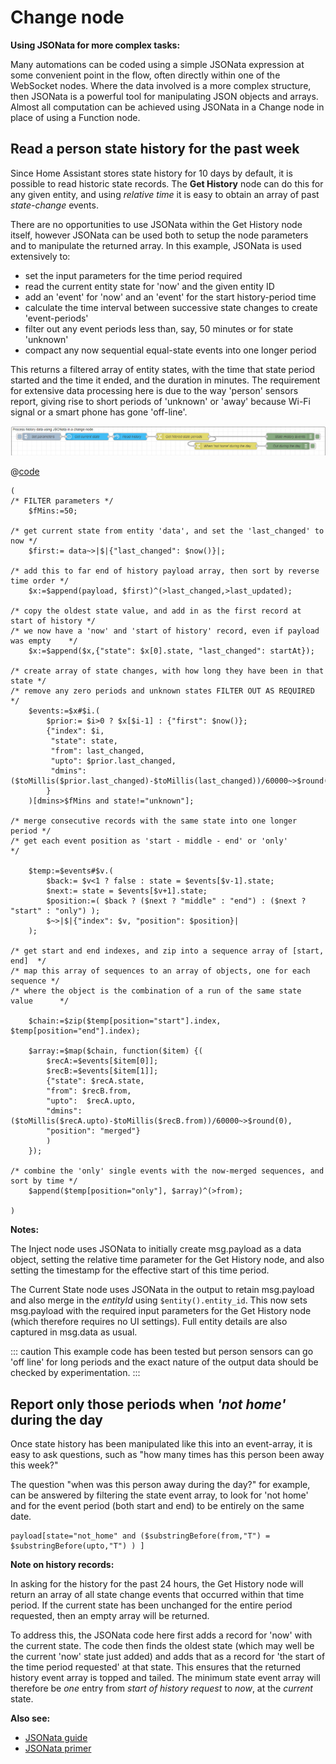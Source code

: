 # Change node

**Using JSONata for more complex tasks:**

Many automations can be coded using a simple JSONata expression at some convenient point in the flow, often directly within one of the WebSocket nodes. Where the data involved is a more complex structure, then JSONata is a powerful tool for manipulating JSON objects and arrays. Almost all computation can be achieved using JSONata in a Change node in place of using a Function node.

## Read a person state history for the past week

Since Home Assistant stores state history for 10 days by default, it is possible to read historic state records. The **Get History** node can do this for any given entity, and using _relative time_ it is easy to obtain an array of past _state-change_ events.

There are no opportunities to use JSONata within the Get History node itself, however JSONata can be used both to setup the node parameters and to manipulate the returned array. In this example, JSONata is used extensively to:

- set the input parameters for the time period required
- read the current entity state for 'now' and the given entity ID
- add an 'event' for 'now' and an 'event' for the start history-period time
- calculate the time interval between successive state changes to create 'event-periods'
- filter out any event periods less than, say, 50 minutes or for state 'unknown'
- compact any now sequential equal-state events into one longer period

This returns a filtered array of entity states, with the time that state period started and the time it ended, and the duration in minutes. The requirement for extensive data processing here is due to the way 'person' sensors report, giving rise to short periods of 'unknown' or 'away' because Wi-Fi signal or a smart phone has gone 'off-line'.

![screenshot](./images/jsonata_7_1.png)

@[code](@examples/cookbook/jsonata-examples/read-person-history.json)

```
(
/* FILTER parameters */
    $fMins:=50;

/* get current state from entity 'data', and set the 'last_changed' to now */
    $first:= data~>|$|{"last_changed": $now()}|;

/* add this to far end of history payload array, then sort by reverse time order */
    $x:=$append(payload, $first)^(>last_changed,>last_updated);

/* copy the oldest state value, and add in as the first record at start of history */
/* we now have a 'now' and 'start of history' record, even if payload was empty    */
    $x:=$append($x,{"state": $x[0].state, "last_changed": startAt});

/* create array of state changes, with how long they have been in that state */
/* remove any zero periods and unknown states FILTER OUT AS REQUIRED         */
    $events:=$x#$i.(
        $prior:= $i>0 ? $x[$i-1] : {"first": $now()};
        {"index": $i,
         "state": state,
         "from": last_changed,
         "upto": $prior.last_changed,
         "dmins": ($toMillis($prior.last_changed)-$toMillis(last_changed))/60000~>$round(0)
        }
    )[dmins>$fMins and state!="unknown"];

/* merge consecutive records with the same state into one longer period */
/* get each event position as 'start - middle - end' or 'only'          */

    $temp:=$events#$v.(
        $back:= $v<1 ? false : state = $events[$v-1].state;
        $next:= state = $events[$v+1].state;
        $position:=( $back ? ($next ? "middle" : "end") : ($next ? "start" : "only") );
        $~>|$|{"index": $v, "position": $position}|
    );

/* get start and end indexes, and zip into a sequence array of [start, end]  */
/* map this array of sequences to an array of objects, one for each sequence */
/* where the object is the combination of a run of the same state value      */

    $chain:=$zip($temp[position="start"].index, $temp[position="end"].index);

    $array:=$map($chain, function($item) {(
        $recA:=$events[$item[0]];
        $recB:=$events[$item[1]];
        {"state": $recA.state,
        "from": $recB.from,
        "upto":  $recA.upto,
        "dmins": ($toMillis($recA.upto)-$toMillis($recB.from))/60000~>$round(0),
        "position": "merged"}
        )
    });

/* combine the 'only' single events with the now-merged sequences, and sort by time */
    $append($temp[position="only"], $array)^(>from);

)
```

**Notes:**

The Inject node uses JSONata to initially create msg.payload as a data object, setting the relative time parameter for the Get History node, and also setting the timestamp for the effective start of this time period.

The Current State node uses JSONata in the output to retain msg.payload and also merge in the _entityId_ using `$entity().entity_id`. This now sets msg.payload with the required input parameters for the Get History node (which therefore requires no UI settings). Full entity details are also captured in msg.data as usual.

::: caution
This example code has been tested but person sensors can go 'off line' for long periods
and the exact nature of the output data should be checked by experimentation.
:::

## Report only those periods when _'not home'_ during the day

Once state history has been manipulated like this into an event-array, it is easy to ask questions, such as "how many times has this person been away this week?"

The question "when was this person away during the day?" for example, can be answered by filtering the state event array, to look for 'not home' and for the event period (both start and end) to be entirely on the same date.

```
payload[state="not_home" and ($substringBefore(from,"T") = $substringBefore(upto,"T") ) ]
```

**Note on history records:**

In asking for the history for the past 24 hours, the Get History node will return an array of all state change events that occurred within that time period. If the current state has been unchanged for the entire period requested, then an empty array will be returned.

To address this, the JSONata code here first adds a record for 'now' with the current state. The code then finds the oldest state (which may well be the current 'now' state just added) and adds that as a record for 'the start of the time period requested' at that state. This ensures that the returned history event array is topped and tailed. The minimum state event array will therefore be _one_ entry from _start of history request_ to _now_, at the _current_ state.

**Also see:**

- [JSONata guide](../guide/jsonata.md)
- [JSONata primer](../guide/jsonata-primer.md)

